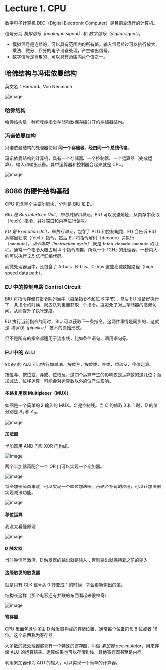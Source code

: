 # Lecture 1. CPU

数字电子计算机 DEC（Digital Electronic Computer）是目前最流行的计算机。

信号分为 *模拟信号（analogue signal）* 和 *数字信号（digital signal）*。

*   模拟信号是连续的，可以具有范围内的所有值。输入信号经过可以执行放大、乘法、微分、积分的电子设备处理，产生输出信号。
*   数字信号是离散的，可以具有范围内两个值之一。

## 哈佛结构与冯诺依曼结构

英文名：Harvard、Von Neumann

![image](https://s2.loli.net/2023/02/28/8WmZ5Gx2gdYz1Sc.png)

### 哈佛结构

哈佛结构是一种将程序指令存储和数据存储分开的存储器结构。

### 冯诺依曼结构

冯诺依曼结构的处理器使用 **同一个存储器，经由同一个总线传输**。

冯诺依曼结构的计算机，具有一个存储器、一个控制器、一个运算器（完成运算）、输入和输出设备。其中运算器和控制器合起来就是 CPU。

![image](https://s2.loli.net/2023/02/28/fyaMkXOqV51pCBh.png)

## 8086 的硬件结构基础

CPU 包含两个主要功能块，分别是 BIU 和 EU。

*BIU 是 Bus Interface Unit，即总线接口单元*。BIU 可以发送地址，从内存中获取（fetch）指令，并对端口和内存进行读写。

*EU 是 Execution Unit，即执行单元*，包含了 ALU 和控制电路。EU 会告诉 BIU 从哪里获取（fetch）指令，然后 EU 将指令解码（decode）并执行（execute）。*指令周期（instruction cycle）* 就是 fetch-decode-execute 的过程。通常一个指令大概占用 4 个指令周期，所以一个 1GHz 的处理器，一秒内大约可以执行 2.5 亿行汇编代码。

而微处理器当中，还包含了 A-bus、B-bus、C-bus 这些高速数据路径（high speed data path）。

### EU 中的控制电路 Control Circuit

BIU 将指令存储在指令队列当中（每条指令不超过 6 字节），然后 EU 准备好执行下一条指令的时候，就去队列里面获取一个指令。这避免了对主存储器的高频访问，从而提升了执行速度。

EU 执行当前指令的同时，BIU 可以获取下一条指令，这两件事情是同步的，这就是 *流水线（pipeline）* 技术的原始形式。

但不是所有的指令都适用于流水线，比如条件语句、调用语句等。

### EU 中的 ALU

8086 的 ALU 可以执行加减法、按位与、按位或、异或、位取反、移位运算。

按位与、按位或、异或、位取反，这四个运算产生的影响仅是运算数的这几位；而加减法、位移运算，可能会对运算数以外的位产生影响。

#### 多路复用器 Multiplexer（MUX）

如图是一个简单的 2 输入的 MUX。$C$ 是控制线。当 $C$ 的值取 0 和 1 时，$D$ 的值分别是 $A_1$ 和 $A_0$。

![image](https://s2.loli.net/2023/03/16/wsSpKEABTXULZqV.png)

#### 加法器

半加器用 AND 门和 XOR 门构成。

![image](https://s2.loli.net/2023/03/16/ZYXcO4lKWJnVMDa.png)

两个半加器再配合一个 OR 门可以实现一个全加器。

![image](https://s2.loli.net/2023/03/16/AV4egpkWyi82LEd.png)

将全加器简单串联，可以实现一个四位加法器。再结合补码的应用，可以让加法器实现减法功能。

![image](https://s2.loli.net/2023/03/16/JpLhBcYlECIZjPv.png)

#### 移位运算

我没太看懂原理

![image](https://s2.loli.net/2023/03/16/7mlpQstSPk51rie.png)

#### D 触发器

当时钟信号激活，D 触发器的输出就是输入；否则输出就保持着之前的输入

#### 边缘触发的触发器

就是只有 CLK 信号从 0 转变成 1 的时候，才会更新输出的值。

结构长这样（那个电容还有并联的东西看起来很神奇）：

![image](https://s2.loli.net/2023/03/16/ZDlsAIjaXtSJ7rd.png)

#### 寄存器

CPU 里面包含许多由 D 触发器构成的存储位置，通常每个位置包含 8 位或者 16 位。这个东西称为寄存器。

大多数的微处理器都具有一个特殊的寄存器，叫做 *累加器 accumulator*，用来存储 ALU 的运算结果。运算结果也可以存储到栈、其他寄存器甚至是内存。

利用累加器作为 ALU 的输入，可以实现一个简单的计算器。
